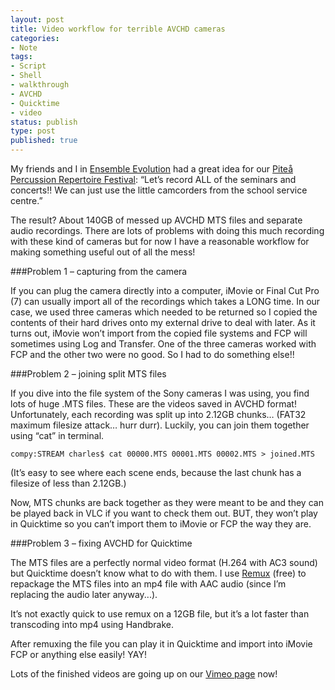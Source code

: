 ```yaml
---
layout: post
title: Video workflow for terrible AVCHD cameras
categories:
- Note
tags:
- Script
- Shell
- walkthrough
- AVCHD
- Quicktime
- video
status: publish
type: post
published: true
---
```


My friends and I in [Ensemble Evolution](ensevolution) had a great idea for our [Piteå Percussion Repertoire Festival](ensevolution/pages/percussion-repertoire-festival): “Let’s record ALL of the seminars and concerts!! We can just use the little camcorders from the school service centre.”

The result? About 140GB of messed up AVCHD MTS files and separate audio recordings. There are lots of problems with doing this much recording with these kind of cameras but for now I have a reasonable workflow for making something useful out of all the mess!

###Problem 1 – capturing from the camera

If you can plug the camera directly into a computer, iMovie or Final Cut Pro (7) can usually import all of the recordings which takes a LONG time. In our case, we used three cameras which needed to be returned so I copied the contents of their hard drives onto my external drive to deal with later. As it turns out, iMovie won’t import from the copied file systems and FCP will sometimes using Log and Transfer. One of the three cameras worked with FCP and the other two were no good. So I had to do something else!!

###Problem 2 – joining split MTS files

If you dive into the file system of the Sony cameras I was using, you find lots of huge .MTS files. These are the videos saved in AVCHD format! Unfortunately, each recording was split up into 2.12GB chunks… (FAT32 maximum filesize attack… hurr durr). Luckily, you can join them together using “cat” in terminal.

    compy:STREAM charles$ cat 00000.MTS 00001.MTS 00002.MTS > joined.MTS

(It’s easy to see where each scene ends, because the last chunk has a filesize of less than 2.12GB.)

Now, MTS chunks are back together as they were meant to be and they can be played back in VLC if you want to check them out. BUT, they won’t play in Quicktime so you can’t import them to iMovie or FCP the way they are.

###Problem 3 – fixing AVCHD for Quicktime

The MTS files are a perfectly normal video format (H.264 with AC3 sound) but Quicktime doesn’t know what to do with them. I use [Remux](http://www.nef.wh.uni-dortmund.de/~mt/remux/) (free) to repackage the MTS files into an mp4 file with AAC audio (since I’m replacing the audio later anyway...).

It’s not exactly quick to use remux on a 12GB file, but it’s a lot faster than transcoding into mp4 using Handbrake.

After remuxing the file you can play it in Quicktime and import into iMovie FCP or anything else easily! YAY!

Lots of the finished videos are going up on our [Vimeo page](http://vimeo.com/ensembleevolution) now!